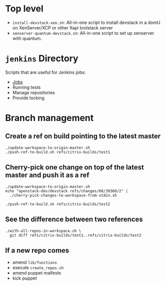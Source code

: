 # Top level

 - `install-devstack-xen.sh`: All-in-one script to install devstack in a domU
   on XenServer/XCP or other Xapi toolstack server
 - `xenserver-quantum-devstack.sh`: All-in-one script to set up xenserver with
   quantum.

# `jenkins` Directory
Scripts that are useful for Jenkins jobs:

 - [Jobs](./jenkins/jobs/README.md)
 - Running tests
 - Manage repositories
 - Provide locking

# Branch management

## Create a ref on build pointing to the latest master

    ./update-workspace-to-origin-master.sh
    ./push-ref-to-build.sh refs/citrix-builds/test1

## Cherry-pick one change on top of the latest master and push it as a ref

    ./update-workspace-to-origin-master.sh
    echo "openstack-dev/devstack refs/changes/60/39360/2" |
      ./cherry-pick-changes-to-workspace-from-stdin.sh

    ./push-ref-to-build.sh refs/citrix-builds/test2

## See the difference between two references

    ./with-all-repos-in-workspace.sh \
      git diff refs/citrix-builds/test1..refs/citrix-builds/test2

## If a new repo comes

 - amend `lib/functions`
 - execute `create_repos.sh`
 - amend puppet maifests
 - kick puppet
